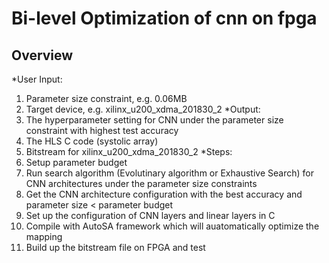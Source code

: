 # Bi-level Optimization of cnn on fpga
## Overview
*User Input: 
1. Parameter size constraint, e.g. 0.06MB
2. Target device, e.g. xilinx_u200_xdma_201830_2
*Output:
1. The hyperparameter setting for CNN under the parameter size constraint with highest test accuracy
2. The HLS C code (systolic array)
3. Bitstream for xilinx_u200_xdma_201830_2
*Steps:
1. Setup parameter budget
2. Run search algorithm (Evolutinary algorithm or Exhaustive Search) for CNN architectures under the parameter size constraints
3. Get the CNN architecture configuration with the best accuracy and parameter size < parameter budget
4. Set up the configuration of CNN layers and linear layers in C
5. Compile with AutoSA framework which will auatomatically optimize the mapping
6. Build up the bitstream file on FPGA and test 



